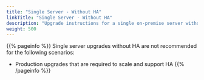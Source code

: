 ```yaml
---
title: "Single Server - Without HA"
linkTitle: "Single Server - Without HA"
description: "Upgrade instructions for a single on-premise server without high availability (HA)."
weight: 500
---
```


{{% pageinfo %}}
Single server upgrades without HA are not recommended for the following scenarios:

* Production upgrades that are required to scale and support HA
{{% /pageinfo %}}
